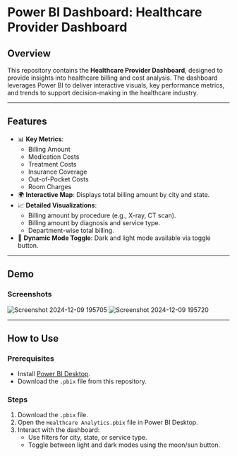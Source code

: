 # Power BI Dashboard: Healthcare Provider Dashboard

## Overview
This repository contains the **Healthcare Provider Dashboard**, designed to provide insights into healthcare billing and cost analysis. The dashboard leverages Power BI to deliver interactive visuals, key performance metrics, and trends to support decision-making in the healthcare industry.

---

## Features
- 📊 **Key Metrics**: 
  - Billing Amount
  - Medication Costs
  - Treatment Costs
  - Insurance Coverage
  - Out-of-Pocket Costs
  - Room Charges
- 🌍 **Interactive Map**: Displays total billing amount by city and state.
- 📈 **Detailed Visualizations**:
  - Billing amount by procedure (e.g., X-ray, CT scan).
  - Billing amount by diagnosis and service type.
  - Department-wise total billing.
- 🎨 **Dynamic Mode Toggle**: Dark and light mode available via toggle button.

---

## Demo
### **Screenshots**
![Screenshot 2024-12-09 195705](https://github.com/user-attachments/assets/90757230-c72b-4783-97d1-79edb6daa320)
![Screenshot 2024-12-09 195720](https://github.com/user-attachments/assets/16498cca-dfa5-4fac-82c5-a974ab2ea949)


---

## How to Use
### Prerequisites
- Install [Power BI Desktop](https://powerbi.microsoft.com/).
- Download the `.pbix` file from this repository.

### Steps
1. Download the `.pbix` file.
2. Open the `Healthcare Analytics.pbix` file in Power BI Desktop.
3. Interact with the dashboard:
   - Use filters for city, state, or service type.
   - Toggle between light and dark modes using the moon/sun button.
